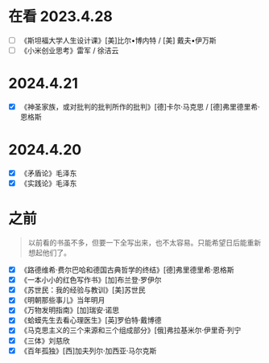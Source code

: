 <!--
    - [x] 《》
-->
# 在看 2023.4.28
- [ ] 《斯坦福大学人生设计课》[美]比尔•博内特 / [美] 戴夫•伊万斯
- [ ] 《小米创业思考》雷军 / 徐洁云

# 2024.4.21
- [x] 《神圣家族，或对批判的批判所作的批判》[德]卡尔·马克思 / [德]弗里德里希·恩格斯

# 2024.4.20
- [x] 《矛盾论》毛泽东
- [x] 《实践论》毛泽东

# 之前

> 以前看的书虽不多，但要一下全写出来，也不太容易。只能希望日后能重新想起他们了。

- [x] 《路德维希·费尔巴哈和德国古典哲学的终结》[德]弗里德里希·恩格斯
- [x] 《一本小小的红色写作书》[加]布兰登·罗伊尔
- [x] 《苏世民：我的经验与教训》[美]苏世民
- [x] 《明朝那些事儿》当年明月
- [x] 《万物发明指南》[加]瑞安·诺思
- [x] 《蛤蟆先生去看心理医生》[英]罗伯特·戴博德
- [x] 《马克思主义的三个来源和三个组成部分》[俄]弗拉基米尔·伊里奇·列宁
- [x] 《三体》刘慈欣
- [x] 《百年孤独》[西]加夫列尔·加西亚·马尔克斯
